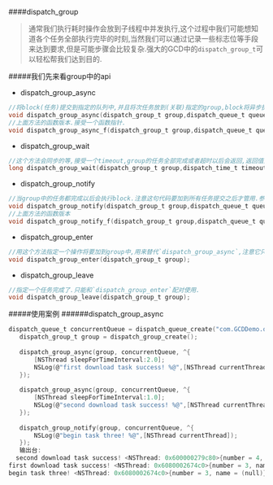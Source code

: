 ####dispatch_group
> 通常我们执行耗时操作会放到子线程中并发执行,这个过程中我们可能想知道各个任务全部执行完毕的时刻,当然我们可以通过记录一些标志位等手段来达到要求,但是可能步骤会比较复杂.强大的GCD中的`dispatch_group_t`可以轻松帮我们达到目的.

#####我们先来看group中的api
 * dispatch_group_async
  
 ```c
 //将block(任务)提交到指定的队列中,并且将次任务放到(关联)指定的group,block将异步执行.
 void dispatch_group_async(dispatch_group_t group,dispatch_queue_t queue,dispatch_block_t block);		
 //上面方法的函数版本.接受一个函数指针.
void dispatch_group_async_f(dispatch_group_t group,dispatch_queue_t queue,void *_Nullable context,dispatch_function_t work);		
 ```
 * dispatch_group_wait
 ```c
 //这个方法会同步的等,接受一个timeout,group的任务全部完成或者超时以后会返回,返回值为0代表任务完成,非0代表超时.
 long dispatch_group_wait(dispatch_group_t group,dispatch_time_t timeout);
 ```
 * dispatch_group_notify
 ```c
 //当group中的任务都完成以后会执行block.注意这句代码要加到所有任务提交之后才管用.参数queue代表block会提交到哪个队列中.
 void dispatch_group_notify(dispatch_group_t group,dispatch_queue_t queue,dispatch_block_t block);
 //上面方法的函数版本
 void dispatch_group_notify_f(dispatch_group_t group,dispatch_queue_t queue,void *_Nullable context,dispatch_function_t work);
 ```
 * dispatch_group_enter
 ```c
 //用这个方法指定一个操作将要加到group中,用来替代`dispatch_group_async`,注意它只能和`dispatch_group_leave`配对使用.
 void dispatch_group_enter(dispatch_group_t group);
 ```
 * dispatch_group_leave
 ```c
 //指定一个任务完成了.只能和`dispatch_group_enter`配对使用.
 void dispatch_group_leave(dispatch_group_t group);
 ```
 
 #####使用案例
 ######dispatch_group_async
 ```c
 dispatch_queue_t concurrentQueue = dispatch_queue_create("com.GCDDemo.queue",DISPATCH_QUEUE_CONCURRENT);
    dispatch_group_t group = dispatch_group_create();
    
    dispatch_group_async(group, concurrentQueue, ^{
        [NSThread sleepForTimeInterval:2.0];
        NSLog(@"first download task success! %@",[NSThread currentThread]);
    });
    
    dispatch_group_async(group, concurrentQueue, ^{
        [NSThread sleepForTimeInterval:1.0];
        NSLog(@"second download task success! %@",[NSThread currentThread]);
    });
    
    dispatch_group_notify(group, concurrentQueue, ^{
        NSLog(@"begin task three! %@",[NSThread currentThread]);
    });
    输出台:
   second download task success! <NSThread: 0x600000279c80>{number = 4, name = (null)}
 first download task success! <NSThread: 0x6080002674c0>{number = 3, name = (null)}
begin task three! <NSThread: 0x6080002674c0>{number = 3, name = (null)}

 ```